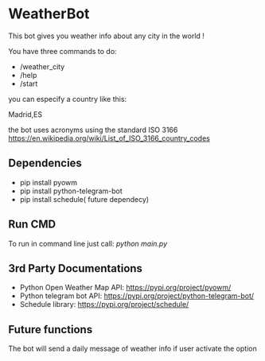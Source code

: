 
# WeatherBot

This bot gives you weather info about any city in the world !

You have three commands to do:


- /weather_city
- /help
- /start

you can especify a country like this:

Madrid,ES

the bot uses acronyms using the standard ISO 3166
https://en.wikipedia.org/wiki/List_of_ISO_3166_country_codes

## Dependencies

- pip install pyowm
- pip install python-telegram-bot
- pip install schedule( future dependecy)

## Run CMD

To run in command line just call: *python main.py*

## 3rd Party Documentations

- Python Open Weather Map API: https://pypi.org/project/pyowm/
- Python telegram bot API: https://pypi.org/project/python-telegram-bot/
- Schedule library: https://pypi.org/project/schedule/

## Future functions

The bot will send a daily message of weather info if user activate the option
